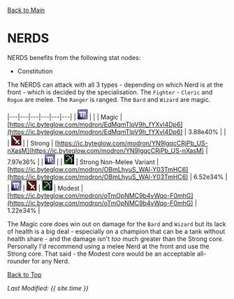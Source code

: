 [Back to Main](..\index.md)

# NERDS

NERDS benefits from the following stat nodes:

* Constitution

The NERDS can attack with all 3 types - depending on which Nerd is at the front - which is decided by the specialisation. The `Fighter` - `Cleric` and `Rogue` are melee. The `Ranger` is ranged. The `Bard` and `Wizard` are magic.

|---|---|---|---|---|---|
| ![Magic Icon](images\magic.png) |   |   | Magic  | [https://ic.byteglow.com/modron/EdMqmTlpV9h_fYXvI4Dp6](https://ic.byteglow.com/modron/EdMqmTlpV9h_fYXvI4Dp6) | 3.88e40% |
|   | ![Melee Icon](images\melee.png) |   | Strong  | [https://ic.byteglow.com/modron/YN9lgqcCRjPb_US-nXasM](https://ic.byteglow.com/modron/YN9lgqcCRjPb_US-nXasM) | 7.97e36% |
| ![Magic Icon](images\magic.png) |   | ![Ranged Icon](images\ranged.png) | Strong Non-Melee Variant | [https://ic.byteglow.com/modron/OBmLhyuS_WAl-Y03TmHC6](https://ic.byteglow.com/modron/OBmLhyuS_WAl-Y03TmHC6) | 6.52e34% |
| ![Magic Icon](images\magic.png) | ![Melee Icon](images\melee.png) | ![Ranged Icon](images\ranged.png) | Modest  | [https://ic.byteglow.com/modron/oTmOpNMC9b4vWqo-F0mhG](https://ic.byteglow.com/modron/oTmOpNMC9b4vWqo-F0mhG) | 1.22e34% |

The Magic core does win out on damage for the `Bard` and `Wizard` but its lack of health is a big deal - especially on a champion that can be a tank without health share - and the damage isn't *too* much greater than the Strong core. Personally I'd recommend using a melee Nerd at the front and use the Strong core. That said - the Modest core would be an acceptable all-rounder for any Nerd.

[Back to Top](#top)

*Last Modified: {{ site.time }}*